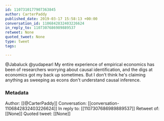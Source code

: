 ```yaml
---
id: 1107310177907363845
author: CarterPaddy
published_date: 2019-03-17 15:58:13 +00:00
conversation_id: 1106842832403226624
in_reply_to: 1107307686989889537
retweet: None
quoted_tweet: None
type: tweet
tags:

---
```


@Jabaluck @yudapearl My entire experience of empirical economics has been of researchers worrying about causal identification, and the digs at economics got my back up sometimes. But I don't think he's claiming anything as sweeping as econs don't understand causal inference.

### Metadata

Author: [[@CarterPaddy]]
Conversation: [[conversation-1106842832403226624]]
In reply to: [[1107307686989889537]]
Retweet of: [[None]]
Quoted tweet: [[None]]

